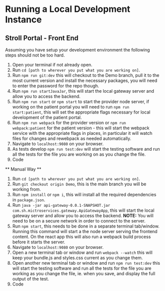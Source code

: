 # Running a Local Development Instance

## Stroll Portal - Front End

Assuming you have setup your development environment the following steps should not be too hard.

1. Open your terminal if not already open.
2. Run `cd [path to wherever you put what you are working on]`.
3. Run `npm run git:dev` this will checkout to the Demo branch, pull it to the most current version and install the necessary packages, you will need to enter the password for the repo though.
4. Run `npm run startJavaJar`, this will start the local gateway server and allow you to access the backend.
5. Run `npm run start` or `npm start` to start the provider node server, if working on the patient portal you will need to run `npm run start:patient`, this will set the appropriate flags necessary for local development of the patient portal.
6. Run `npm run webpack` for the provider version or `npm run webpack:patient` for the patient version - this will start the webpack service with the appropriate flags in places, in particular it will watch files for changes and rewebpack as needed automatically.
7. Navigate to `localhost:9080` on your browser.
8. As tests develop `npm run test:dev` will start the testing software and run all the tests for the file you are working on as you change the file.
9. Code

** Manual Way **
1. Run `cd [path to wherever you put what you are working on]`.
2. Run `git checkout origin Demo`, this is the main branch you will be working from.
3. Run `npm install` or `npm i`, this will install all the required dependencies in `package.json`.
4. Run `java -jar api-gateway-0.0.1-SNAPSHOT.jar com.sh.mictroservices.gateway.ApiGatewayApp`, this will start the local gateway server and allow you to access the backend.
**NOTE:** You will need to be on a secure network in order to connect to the server.
5. Run `npm start`, this needs to be done in a separate terminal tab/window. Running this command will start a the node server serving the frontend content.  On the react app this will also run a webpack build process before it starts the server.
6. Navigate to `localhost:9080` on your browser.
7. Open a new terminal tab or window and run `webpack --watch` this will keep your bundle.js and styles.css current as you change them.
7. Open another new terminal tab or window and run `npm run test:dev` this will start the testing software and run all the tests for the file you are working as you change the file, ie. when you save, and display the full output of the test.
8. Code
